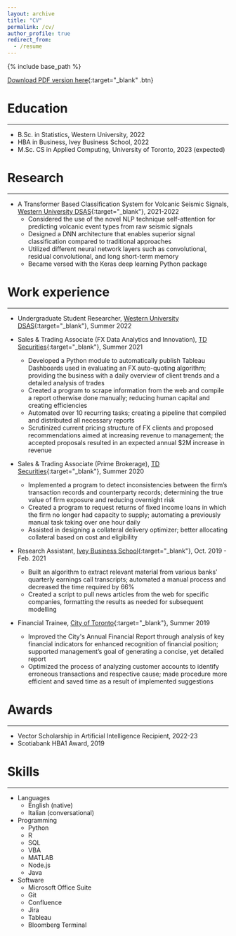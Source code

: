 ```yaml
---
layout: archive
title: "CV"
permalink: /cv/
author_profile: true
redirect_from:
  - /resume
---
```


{% include base_path %}

[Download PDF version here](http://anthonyprinaldi.github.io/files/Anthony_Rinaldi_CV.pdf){:target="\_blank" .btn}

Education
======
---
* B.Sc. in Statistics, Western University, 2022
* HBA in Business, Ivey Business School, 2022
* M.Sc. CS in Applied Computing, University of Toronto, 2023 (expected)

Research
======
---
* A Transformer Based Classification System for Volcanic Seismic Signals, [Western University DSAS](https://www.uwo.ca/stats/){:target="\_blank"}, 2021-2022
  * Considered the use of the novel NLP technique self-attention for predicting volcanic event types from raw seismic signals
  * Designed a DNN architecture that enables superior signal classification compared to traditional approaches
  * Utilized different neural network layers such as convolutional, residual convolutional, and long short-term memory
  * Became versed with the Keras deep learning Python package

Work experience
======
---
* Undergraduate Student Researcher, [Western University DSAS](https://www.uwo.ca/stats/){:target="\_blank"}, Summer 2022

* Sales & Trading Associate (FX Data Analytics and Innovation), [TD Securities](https://www.tdsecurities.com/ca/en/home-page){:target="\_blank"}, Summer 2021
  * Developed a Python module to automatically publish Tableau Dashboards used in evaluating an FX auto-quoting algorithm; providing the business with a daily overview of client trends and a detailed analysis of trades
  * Created a program to scrape information from the web and compile a report otherwise done manually; reducing human capital and creating efficiencies
  * Automated over 10 recurring tasks; creating a pipeline that compiled and distributed all necessary reports
  * Scrutinized current pricing structure of FX clients and proposed recommendations aimed at increasing revenue to management; the accepted proposals resulted in an expected annual $2M increase in revenue

* Sales & Trading Associate (Prime Brokerage), [TD Securities](https://www.tdsecurities.com/ca/en/home-page){:target="\_blank"}, Summer 2020
  * Implemented a program to detect inconsistencies between the firm’s transaction records and counterparty records; determining the true value of firm exposure and reducing overnight risk
  * Created a program to request returns of fixed income loans in which the firm no longer had capacity to supply; automating a previously manual task taking over one hour daily
  * Assisted in designing a collateral delivery optimizer; better allocating collateral based on cost and eligibility

* Research Assistant, [Ivey Business School](https://www.ivey.uwo.ca/){:target="\_blank"}, Oct. 2019 - Feb. 2021
  * Built an algorithm to extract relevant material from various banks’ quarterly earnings call transcripts; automated a manual process and decreased the time required by 66%
  * Created a script to pull news articles from the web for specific companies, formatting the results as needed for subsequent modelling

* Financial Trainee, [City of Toronto](https://www.toronto.ca/){:target="\_blank"}, Summer 2019
  * Improved the City's Annual Financial Report through analysis of key financial indicators for enhanced recognition of financial position; supported management’s goal of generating a concise, yet detailed report
  * Optimized the process of analyzing customer accounts to identify erroneous transactions and respective cause; made procedure more efficient and saved time as a result of implemented suggestions
  
Awards
======
---
* Vector Scholarship in Artificial Intelligence Recipient, 2022-23
* Scotiabank HBA1 Award, 2019

Skills
======
---
* Languages
  * English (native)
  * Italian (conversational)
* Programming
  * Python
  * R
  * SQL
  * VBA
  * MATLAB
  * Node.js
  * Java
* Software
  * Microsoft Office Suite
  * Git
  * Confluence
  * Jira
  * Tableau
  * Bloomberg Terminal

<!-- Publications
======
---
  <ul>{% for post in site.publications %}
    {% include archive-single-cv.html %}
  {% endfor %}</ul> -->
  
<!-- Talks
======
---
  <ul>{% for post in site.talks %}
    {% include archive-single-talk-cv.html %}
  {% endfor %}</ul>
  
Teaching
======
---
  <ul>{% for post in site.teaching %}
    {% include archive-single-cv.html %}
  {% endfor %}</ul>
  
Service and leadership
======
---
* Currently signed in to 43 different slack teams -->
